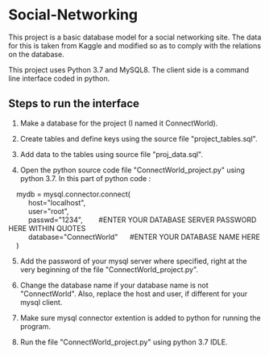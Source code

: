 # Social-Networking

This project is a basic database model for a social networking site. The data for this is taken from Kaggle and modified so as to comply with the relations on the database. 

This project uses Python 3.7 and MySQL8. The client side is a command line interface coded in python. 

## Steps to run the interface

1. Make a database for the project (I named it ConnectWorld).
2. Create tables and define keys using the source file "project_tables.sql".
3. Add data to the tables using source file "proj_data.sql".

4. Open the python source code file "ConnectWorld_project.py" using python 3.7. In this part of python code :




&nbsp;&nbsp;&nbsp;&nbsp;mydb = mysql.connector.connect( <br/>
&nbsp;&nbsp;&nbsp;&nbsp;&nbsp;&nbsp;&nbsp;&nbsp;&nbsp;&nbsp;host="localhost",<br/>
&nbsp;&nbsp;&nbsp;&nbsp;&nbsp;&nbsp;&nbsp;&nbsp;&nbsp;&nbsp;user="root",<br/>
&nbsp;&nbsp;&nbsp;&nbsp;&nbsp;&nbsp;&nbsp;&nbsp;&nbsp;&nbsp;passwd="1234",&nbsp;&nbsp;&nbsp;&nbsp;&nbsp;&nbsp;&nbsp;&nbsp;#ENTER YOUR DATABASE SERVER PASSWORD HERE WITHIN QUOTES        
&nbsp;&nbsp;&nbsp;&nbsp;&nbsp;&nbsp;&nbsp;&nbsp;&nbsp;&nbsp;database="ConnectWorld" &nbsp;&nbsp;&nbsp;&nbsp; #ENTER YOUR DATABASE NAME HERE<br/>
&nbsp;&nbsp;&nbsp;&nbsp;)<br/>


5. Add the password of your mysql server where specified, right at the very beginning of the file "ConnectWorld_project.py".

7. Change the database name if your database name is not "ConnectWorld".
Also, replace the host and user, if different for your mysql client.

8. Make sure mysql connector extention is added to python for running the program.

9. Run the file "ConnectWorld_project.py" using python 3.7 IDLE.

